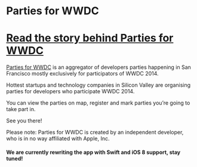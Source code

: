 Parties for WWDC
====

[Read the story behind Parties for WWDC](https://medium.com/p/86d13d4cad7d)
====

[Parties for WWDC](https://itunes.apple.com/us/app/parties-for-wwdc/id879924066?mt=8) is an aggregator of developers parties happening in San Francisco mostly exclusively for participators of WWDC 2014. 

Hottest startups and technology companies in Silicon Valley are organising parties for developers who participate WWDC 2014. 

You can view the parties on map, register and mark parties you’re going to take part in. 

See you there! 

Please note: Parties for WWDC is created by an independent developer, who is in no way affiliated with Apple, Inc.

#### We are currently rewriting the app with Swift and iOS 8 support, stay tuned!
